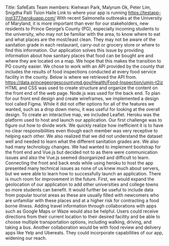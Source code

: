 Title: SafeEats
Team members: Kiehwan Park, Malyrum Ok, Peter Lim, Snigdha Palli Tsion Haile
Link to where your app is running
https://testapp-inst377.herokuapp.com/
With recent Salmonella outbreaks at the University of Maryland, it is more important than ever for our stakeholders, new residents to Prince George’s County (PG), especially incoming students to the university, who may not be familiar with the area, to know where to eat and what places are the most/least clean. They may not be aware of the sanitation grade in each restaurant, carry-out or grocery store or where to find this information. Our application solves this issue by providing information about how sanitary places that food can be bought are and where they are located on a map. We hope that this makes the transition to PG county easier. 
We chose to work with an API provided by the county that includes the results of food inspections conducted at every food service facility in the county. Below is where we retrieved the API from.
https://data.princegeorgescountymd.gov/Health/Food-Inspection/umjn-t2iz
HTML and CSS was used to create structure and organize the content on the front end of the web page. Node.js was used for the back end. To plan for our front end design and create wireframes, we implemented a design tool called Figma. While it did not offer options for all of the features we wanted, such as a drop down menu, it was useful for looking at the overall design. To create an interactive map, we included Leaflet. Heroku was the platform used to host and launch our application.
Our first challenge was to figure out how to divide work. We quickly realize how inefficient it is to have no clear responsibilities even though each member was very receptive to helping each other. We also realized that we did not understand the dataset well and needed to learn what the different sanitation grades are. We also had many technology changes. We had wanted to implement bootstrap for the front end and Vue.js but decided not to as there were communication issues and also the Vue.js seemed disorganized and difficult to learn. Connecting the front and back ends while using heroku to host the app presented many technical issues as none of us knew much about servers, but we were able to learn how to successfully launch an application.
	There is much room for improvement in the future. First, we would expand the geolocation of our application to add other universities and college towns so more students can benefit. It would further be useful to include data from popular tourist areas as these are usually filled with newcomers who are unfamiliar with these places and at a higher risk for contracting a food borne illness. Adding travel information through collaborations with apps such as Google Maps or Waze would also be helpful. Users could receive directions from their current location to their desired facility and be able to choose multiple transportation options, including walking, driving, and taking a bus. Another collaboration would be with food review and delivery apps like Yelp and Ubereats. They could incorporate capabilities of our app, widening our reach. 

